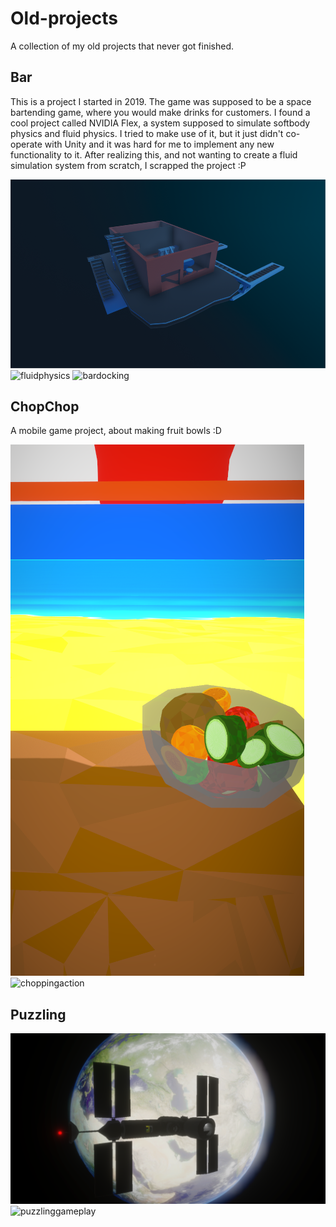 # Old-projects
A collection of my old projects that never got finished.

## Bar
This is a project I started in 2019. The game was supposed to be a space bartending game, where you would make drinks for customers.
I found a cool project called NVIDIA Flex, a system supposed to simulate softbody physics and fluid physics.
I tried to make use of it, but it just didn't co-operate with Unity and it was hard for me to implement any new functionality to it.
After realizing this, and not wanting to create a fluid simulation system from scratch, I scrapped the project :P

 ![barimage](/Bar/barcropped.png)  
 ![fluidphysics](/Bar/barpouring.gif)  ![bardocking](/Bar/bardocking.gif)


## ChopChop
A mobile game project, about making fruit bowls :D 

 ![chopchopimage](/ChopChop/chopchop4.png)  ![choppingaction](/ChopChop/chopping2.gif)


## Puzzling

 ![station](/Puzzling/station.png)  ![puzzlinggameplay](/Puzzling/puzzling.gif)
